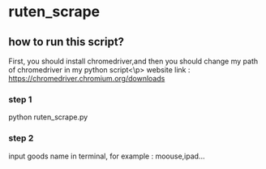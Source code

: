 # ruten_scrape
## how to run this script?
First, you should install chromedriver,and then you should change my path of chromedriver in my python script<\p>
website link : https://chromedriver.chromium.org/downloads
### step 1
python ruten_scrape.py
### step 2 
input goods name in terminal, for example : moouse,ipad...


